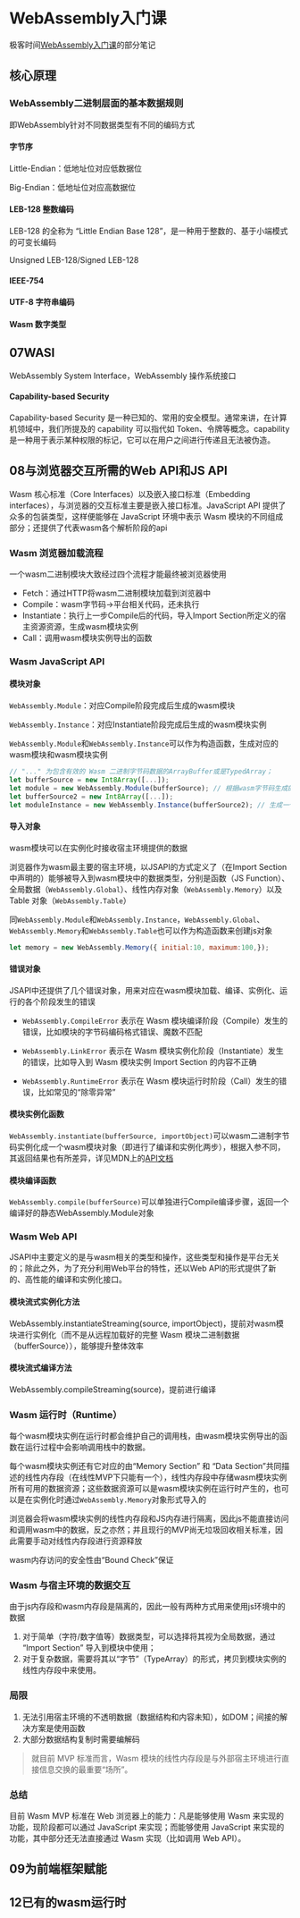 # WebAssembly入门课

极客时间[WebAssembly入门课](https://time.geekbang.org/column/intro/100059901)的部分笔记


## 核心原理

### WebAssembly二进制层面的基本数据规则

即WebAssembly针对不同数据类型有不同的编码方式

#### 字节序

Little-Endian：低地址位对应低数据位

Big-Endian：低地址位对应高数据位

#### LEB-128 整数编码

LEB-128 的全称为 “Little Endian Base 128”，是一种用于整数的、基于小端模式的可变长编码

Unsigned LEB-128/Signed LEB-128

#### IEEE-754

#### UTF-8 字符串编码

#### Wasm 数字类型

## 07WASI

WebAssembly System Interface，WebAssembly 操作系统接口

#### Capability-based Security

Capability-based Security 是一种已知的、常用的安全模型。通常来讲，在计算机领域中，我们所提及的 capability 可以指代如 Token、令牌等概念。capability 是一种用于表示某种权限的标记，它可以在用户之间进行传递且无法被伪造。

## 08与浏览器交互所需的Web API和JS API

Wasm 核心标准（Core Interfaces）以及嵌入接口标准（Embedding interfaces），与浏览器的交互标准主要是嵌入接口标准。JavaScript API 提供了众多的包装类型，这样便能够在 JavaScript 环境中表示 Wasm 模块的不同组成部分；还提供了代表wasm各个解析阶段的api

### Wasm 浏览器加载流程

一个wasm二进制模块大致经过四个流程才能最终被浏览器使用

- Fetch：通过HTTP将wasm二进制模块加载到浏览器中
- Compile：wasm字节码->平台相关代码，还未执行
- Instantiate：执行上一步Compile后的代码，导入Import Section所定义的宿主资源资源，生成wasm模块实例
- Call：调用wasm模块实例导出的函数

### Wasm JavaScript API

#### 模块对象

`WebAssembly.Module`：对应Compile阶段完成后生成的wasm模块

`WebAssembly.Instance`：对应Instantiate阶段完成后生成的wasm模块实例

`WebAssembly.Module`和`WebAssembly.Instance`可以作为构造函数，生成对应的wasm模块和wasm模块实例

```javascript
// "..." 为包含有效的 Wasm 二进制字节码数据的ArrayBuffer或是TypedArray；
let bufferSource = new Int8Array([...]);
let module = new WebAssembly.Module(bufferSource); // 根据wasm字节码生成的wasm模块对象 即module是一个模块
let bufferSource2 = new Int8Array([...]);
let moduleInstance = new WebAssembly.Instance(bufferSource2); // 生成一个wasm模块实例 即moduleInstance是一个由模块实例化之后生成的模块实例
```

#### 导入对象

wasm模块可以在实例化时接收宿主环境提供的数据

浏览器作为wasm最主要的宿主环境，以JSAPI的方式定义了（在Import Section中声明的）能够被导入到wasm模块中的数据类型，分别是函数（JS Function）、全局数据（`WebAssembly.Global`）、线性内存对象（`WebAssembly.Memory`）以及 Table 对象（`WebAssembly.Table`）

同`WebAssembly.Module`和`WebAssembly.Instance`，`WebAssembly.Global`、`WebAssembly.Memory`和`WebAssembly.Table`也可以作为构造函数来创建js对象

```javascript
let memory = new WebAssembly.Memory({ initial:10, maximum:100,});
```

#### 错误对象

JSAPI中还提供了几个错误对象，用来对应在wasm模块加载、编译、实例化、运行的各个阶段发生的错误

- `WebAssembly.CompileError` 表示在 Wasm 模块编译阶段（Compile）发生的错误，比如模块的字节码编码格式错误、魔数不匹配

- `WebAssembly.LinkError` 表示在 Wasm 模块实例化阶段（Instantiate）发生的错误，比如导入到 Wasm 模块实例 Import Section 的内容不正确

- `WebAssembly.RuntimeError` 表示在 Wasm 模块运行时阶段（Call）发生的错误，比如常见的“除零异常”

#### 模块实例化函数

`WebAssembly.instantiate(bufferSource, importObject)`可以wasm二进制字节码实例化成一个wasm模块对象（即进行了编译和实例化两步），根据入参不同，其返回结果也有所差异，详见MDN上的[API文档](https://developer.mozilla.org/en-US/docs/Web/JavaScript/Reference/Global_Objects/WebAssembly)

#### 模块编译函数

`WebAssembly.compile(bufferSource)`可以单独进行Compile编译步骤，返回一个编译好的静态WebAssembly.Module对象

### Wasm Web API

JSAPI中主要定义的是与wasm相关的类型和操作，这些类型和操作是平台无关的；除此之外，为了充分利用Web平台的特性，还以Web API的形式提供了新的、高性能的编译和实例化接口。

#### 模块流式实例化方法

WebAssembly.instantiateStreaming(source, importObject)，提前对wasm模块进行实例化（而不是从远程加载好的完整 Wasm 模块二进制数据（bufferSource）），能够提升整体效率

#### 模块流式编译方法

WebAssembly.compileStreaming(source)，提前进行编译

### Wasm 运行时（Runtime）

每个wasm模块实例在运行时都会维护自己的调用栈，由wasm模块实例导出的函数在运行过程中会影响调用栈中的数据。

每个wasm模块实例还有它对应的由“Memory Section” 和 “Data Section”共同描述的线性内存段（在线性MVP下只能有一个），线性内存段中存储wasm模块实例所有可用的数据资源；这些数据资源可以是wasm模块实例在运行时产生的，也可以是在实例化时通过`WebAssembly.Memory`对象形式导入的

浏览器会将wasm模块实例的线性内存段和JS内存进行隔离，因此js不能直接访问和调用wasm中的数据，反之亦然；并且现行的MVP尚无垃圾回收相关标准，因此需要手动对线性内存段进行资源释放

wasm内存访问的安全性由“Bound Check”保证

### Wasm 与宿主环境的数据交互

由于js内存段和wasm内存段是隔离的，因此一般有两种方式用来使用js环境中的数据

1. 对于简单（字符/数字值等）数据类型，可以选择将其视为全局数据，通过 “Import Section” 导入到模块中使用；
2. 对于复杂数据，需要将其以“字节”（TypeArray）的形式，拷贝到模块实例的线性内存段中来使用。

### 局限

1. 无法引用宿主环境的不透明数据（数据结构和内容未知），如DOM；间接的解决方案是使用函数
2. 大部分数据结构复制时需要编解码

> 就目前 MVP 标准而言，Wasm 模块的线性内存段是与外部宿主环境进行直接信息交换的最重要“场所”。

### 总结

目前 Wasm MVP 标准在 Web 浏览器上的能力：凡是能够使用 Wasm 来实现的功能，现阶段都可以通过 JavaScript 来实现；而能够使用 JavaScript 来实现的功能，其中部分还无法直接通过 Wasm 实现（比如调用 Web API）。

## 09为前端框架赋能

## 12已有的wasm运行时

